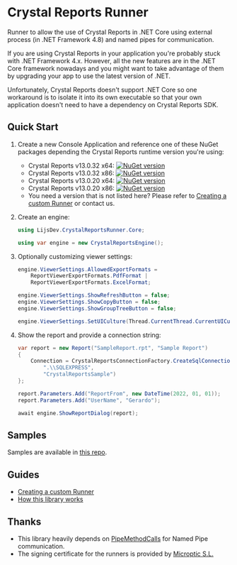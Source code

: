 # Crystal Reports Runner

Runner to allow the use of Crystal Reports in .NET Core using external process (in .NET Framework 4.8) and named pipes for communication.

If you are using Crystal Reports in your application you're probably stuck with .NET Framework 4.x. However, all the new features are in the .NET Core framework nowadays and you might want to take advantage of them by upgrading your app to use the latest version of .NET.

Unfortunately, Crystal Reports doesn't support .NET Core so one workaround is to isolate it into its own executable so that your own application doesn't need to have a dependency on Crystal Reports SDK. 

## Quick Start 

1. Create a new Console Application and reference one of these NuGet packages depending the Crystal Reports runtime version you're using:
   - Crystal Reports v13.0.32 x64: [![NuGet version](https://img.shields.io/nuget/v/LijsDev.CrystalReportsRunner.13.0.32.x64.svg?style=flat&label=nuget%3A%20LijsDev.CrystalReportsRunner.13.0.32.x64)](https://www.nuget.org/packages/LijsDev.CrystalReportsRunner.13.0.32.x64)
   - Crystal Reports v13.0.32 x86: [![NuGet version](https://img.shields.io/nuget/v/LijsDev.CrystalReportsRunner.13.0.32.x86.svg?style=flat&label=nuget%3A%20LijsDev.CrystalReportsRunner.13.0.32.x86)](https://www.nuget.org/packages/LijsDev.CrystalReportsRunner.13.0.32.x86)
   - Crystal Reports v13.0.20 x64: [![NuGet version](https://img.shields.io/nuget/v/LijsDev.CrystalReportsRunner.13.0.20.x64.svg?style=flat&label=nuget%3A%20LijsDev.CrystalReportsRunner.13.0.20.x64)](https://www.nuget.org/packages/LijsDev.CrystalReportsRunner.13.0.20.x64)
   - Crystal Reports v13.0.20 x86: [![NuGet version](https://img.shields.io/nuget/v/LijsDev.CrystalReportsRunner.13.0.20.x86.svg?style=flat&label=nuget%3A%20LijsDev.CrystalReportsRunner.13.0.20.x86)](https://www.nuget.org/packages/LijsDev.CrystalReportsRunner.13.0.20.x86)
   - You need a version that is not listed here? Please refer to [Creating a custom Runner](./docs/custom-runner.md) or contact us.
   
2. Create an engine:

   ```csharp
   using LijsDev.CrystalReportsRunner.Core;
   
   using var engine = new CrystalReportsEngine();
   ```

3. Optionally customizing viewer settings:

   ```csharp
   engine.ViewerSettings.AllowedExportFormats =
       ReportViewerExportFormats.PdfFormat |
       ReportViewerExportFormats.ExcelFormat;
   
   engine.ViewerSettings.ShowRefreshButton = false;
   engine.ViewerSettings.ShowCopyButton = false;
   engine.ViewerSettings.ShowGroupTreeButton = false;
   
   engine.ViewerSettings.SetUICulture(Thread.CurrentThread.CurrentUICulture);
   ```

4. Show the report and provide a connection string:

   ```csharp
   var report = new Report("SampleReport.rpt", "Sample Report")
   {
       Connection = CrystalReportsConnectionFactory.CreateSqlConnection(
           ".\\SQLEXPRESS", 
           "CrystalReportsSample")
   };
   
   report.Parameters.Add("ReportFrom", new DateTime(2022, 01, 01));
   report.Parameters.Add("UserName", "Gerardo");
   
   await engine.ShowReportDialog(report);
   ```

## Samples

Samples are available in [this repo](https://github.com/gerardo-lijs/CrystalReportsRunner.Samples).

## Guides

- [Creating a custom Runner](./docs/custom-runner.md)
- [How this library works](./docs/how-this-library-works.md)

## Thanks

- This library heavily depends on [PipeMethodCalls](https://github.com/RandomEngy/PipeMethodCalls) for Named Pipe communication.
- The signing certificate for the runners is provided by [Microptic S.L.](https://www.micropticsl.com/)
